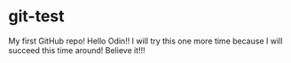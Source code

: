 # git-test
My first GitHub repo!
Hello Odin!!
I will try this one more time because I will succeed this time around! Believe it!!!